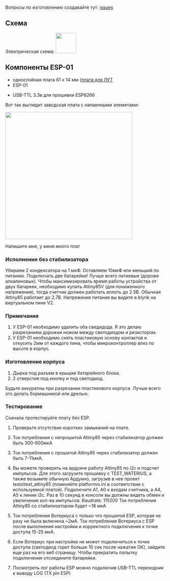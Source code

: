 
Вопросы по изготовлению создавайте тут: [issues](https://github.com/dontsovcmc/waterius/issues)

## Схема

Электрическая схема: 
<img src="https://github.com/dontsovcmc/waterius/blob/master/Board/scheme.png" data-canonical-src="https://github.com/dontsovcmc/waterius/blob/master/Board/scheme.png" width="64"/> 

## Компоненты ESP-01
* однослойная плата 61 х  14 мм ([плата для ЛУТ](https://github.com/dontsovcmc/ImpCounter/raw/master/Board/waterius-homemade-board.png)
* ESP-01
+ USB-TTL 3.3в для прошивки ESP8266

Вот так выглядит заводская плата с напаенными элеметами:

<img src="https://github.com/dontsovcmc/waterius/raw/master/Board/waterius-factory-board.jpg" data-canonical-src="https://github.com/dontsovcmc/waterius/raw/master/Board/waterius-factory-board.jpg" width="400"/>

Напишите мне, у меня много плат

### Исполнение без стабилизатора

Убираем 2 конденсатора на 1 мкФ. Оставляем 10мкФ или меньший по питанию.
Подключать две батарейки! Лучше всего литиевые (дороже алкалиновых).
Чтобы максимизировать время работы устройства от двух батареек, необходимо купить Attiny85V (для пониженного напряжения), тогда счетчик должен работать вплоть до 2.5В. Обычная Attiny85 работает до 2.7В. 
Напряжение питания вы видите в blynk на виртуальном пине V2.

### Примечания

1. У ESP-01 необходимо удалить оба сведидода. Я это делаю разрезанием дорожки ножом между светодиодом и резистором.
2. У ESP-01 необходимо снять пластиковую основу контактов и откусить 2мм от каждого пина, чтобы микроконтроллер влез по высоте в корпус.

### Изготовление корпуса

1. Дырка под разъем в крышке батарейного блока.
2. 2 отверстия под кнопку и под светодиод. 

Будьте аккуратны при разрезании пластикового корпуса. Лучше всего это делать бормашникой или дрелью. 

### Тестирование

Сначала протестируйте плату без ESP.
1. Проверьте отсутствие коротких замыканий на плате.
2. Ток потребления с непрошитой Attiny85 через стабилизатор должен быть 300-600мкА
3. Ток потребления с прошитой Attiny85 через стабилизатор должен быть 7-11мкА. 
4. Вы можете проверить на ардуине работу Attiny85 по i2c и подсчет импульсов. Для этого загрузите прошивку с TEST_WATERIUS, а также возьмите обычную Ардуино, загрузив в нее проект tests\test_attiny85 (поменяйте platformio.ini в соответствии с используемой платой). Подключите A1, A0 к входам счетчика, а A4, A5 к линии i2c. Раз в 10 секунд в консоли вы должны видеть обмен и увеличение кол-ва импульсов. Baudrate: 115200 
Ток потребления Attiny85 со стабилизатором будет ~18 мкА

5. Ток потребления Вотериуса с только что прошитой ESP, которая не разу не была включена ~2мА.
Ток потребления Вотериуса с ESP после выполнения настройки и корректного подключения к точке доступа 15-25 мкА.

6. Если Вотериус при настройке не может подключиться к точке доступа (светодиод горит больше 10 сек после нажатия ОК), зайдите еще раз на его веб страницу. Чтобы прекратить попытку подключения отсоедините батарейки.

7. Посмотреть лог работы ESP можно подключив USB-TTL переходник к выводу LOG (TX pin ESP)


